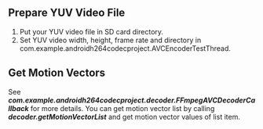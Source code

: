 
## Prepare YUV Video File

1. Put your YUV video file in SD card directory.
2. Set YUV video width, height, frame rate and directory in com.example.androidh264codecproject.AVCEncoderTestThread.

## Get Motion Vectors

See ***com.example.androidh264codecproject.decoder.FFmpegAVCDecoderCallback*** for more details. You can get motion vector list by calling ***decoder.getMotionVectorList*** and get motion vector values of list item.
